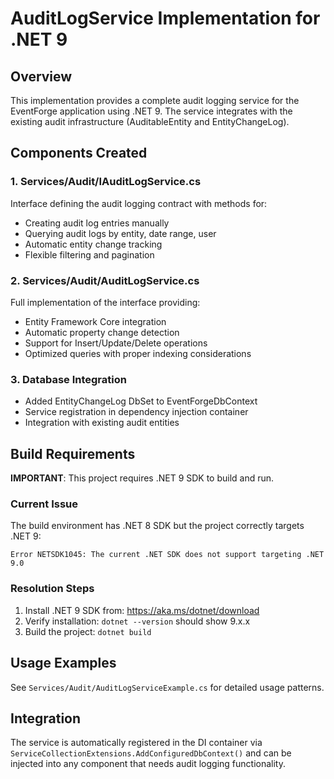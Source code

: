 # AuditLogService Implementation for .NET 9

## Overview
This implementation provides a complete audit logging service for the EventForge application using .NET 9. The service integrates with the existing audit infrastructure (AuditableEntity and EntityChangeLog).

## Components Created

### 1. Services/Audit/IAuditLogService.cs
Interface defining the audit logging contract with methods for:
- Creating audit log entries manually
- Querying audit logs by entity, date range, user
- Automatic entity change tracking
- Flexible filtering and pagination

### 2. Services/Audit/AuditLogService.cs
Full implementation of the interface providing:
- Entity Framework Core integration
- Automatic property change detection
- Support for Insert/Update/Delete operations
- Optimized queries with proper indexing considerations

### 3. Database Integration
- Added EntityChangeLog DbSet to EventForgeDbContext
- Service registration in dependency injection container
- Integration with existing audit entities

## Build Requirements

**IMPORTANT**: This project requires .NET 9 SDK to build and run.

### Current Issue
The build environment has .NET 8 SDK but the project correctly targets .NET 9:
```
Error NETSDK1045: The current .NET SDK does not support targeting .NET 9.0
```

### Resolution Steps
1. Install .NET 9 SDK from: https://aka.ms/dotnet/download
2. Verify installation: `dotnet --version` should show 9.x.x
3. Build the project: `dotnet build`

## Usage Examples
See `Services/Audit/AuditLogServiceExample.cs` for detailed usage patterns.

## Integration
The service is automatically registered in the DI container via `ServiceCollectionExtensions.AddConfiguredDbContext()` and can be injected into any component that needs audit logging functionality.